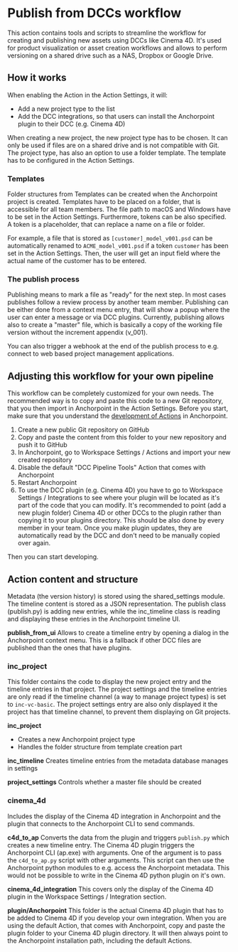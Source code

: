 # Publish from DCCs workflow

This action contains tools and scripts to streamline the workflow for creating and publishing new assets using DCCs like Cinema 4D. It's used for product visualization or asset creation workflows and allows to perform versioning on a shared drive such as a NAS, Dropbox or Google Drive.

## How it works
When enabling the Action in the Action Settings, it will:
- Add a new project type to the list
- Add the DCC integrations, so that users can install the Anchorpoint plugin to their DCC (e.g. Cinema 4D)

When creating a new project, the new project type has to be chosen. It can only be used if files are on a shared drive and is not compatible with Git. The project type, has also an option to use a folder template. The template has to be configured in the Action Settings.

### Templates
Folder structures from Templates can be created when the Anchorpoint project is created. Templates have to be placed on a folder, that is accessible for all team members. The file path to macOS and Windows have to be set in the Action Settings. Furthermore, tokens can be also specified. A token is a placeholder, that can replace a name on a file or folder.

For example, a file that is stored as `[customer]_model_v001.psd` can be automatically renamed to `ACME_model_v001.psd` if a token `customer` has been set in the Action Settings. Then, the user will get an input field where the actual name of the customer has to be entered.

### The publish process
Publishing means to mark a file as "ready" for the next step. In most cases publishes follow a review process by another team member. Publishing can be either done from a context menu entry, that will show a popup where the user can enter a message or via DCC plugins. Currently, publishing allows also to create a "master" file, which is basically a copy of the working file version without the increment appendix (v_001).

You can also trigger a webhook at the end of the publish process to e.g. connect to web based project management applications.


## Adjusting this workflow for your own pipeline
This workflow can be completely customized for your own needs. The recommended way is to copy and paste this code to a new Git repository, that you then import in Anchorpoint in the Action Settings. Before you start, make sure that you understand the [development of Actions](https://docs.anchorpoint.app/docs/actions/create-actions/) in Anchorpoint.

1. Create a new public Git repository on GitHub
2. Copy and paste the content from this folder to your new repository and push it to GitHub
3. In Anchorpoint, go to Workspace Settings / Actions and import your new created repository
4. Disable the default "DCC Pipeline Tools" Action that comes with Anchorpoint
5. Restart Anchorpoint
6. To use the DCC plugin (e.g. Cinema 4D) you have to go to Workspace Settings / Integrations to see where your plugin will be located as it's part of the code that you can modify. It's recommended to point (add a new plugin folder) Cinema 4D or other DCCs to the plugin rather than copying it to your plugins directory. This should be also done by every member in your team. Once you make plugin updates, they are automatically read by the DCC and don't need to be manually copied over again.

Then you can start developing. 

## Action content and structure

Metadata (the version history) is stored using the shared_settings module. The timeline content is stored as a JSON representation. The publish class (publish.py) is adding new entries, while the inc_timeline class is reading and displaying these entries in the Anchorpoint timeline UI.

**publish_from_ui**
Allows to create a timeline entry by opening a dialog in the Anchorpoint context menu. This is a fallback if other DCC files are published than the ones that have plugins.

### inc_project
This folder contains the code to display the new project entry and the timeline entries in that project. The project settings and the timeline entries are only read if the timeline channel (a way to manage project types) is set to `inc-vc-basic`. The project settings entry are also only displayed it the project has that timeline channel, to prevent them displaying on Git projects.

**inc_project**
- Creates a new Anchorpoint project type
- Handles the folder structure from template creation part

**inc_timeline**
Creates timeline entries from the metadata database manages in settings

**project_settings**
Controls whether a master file should be created

### cinema_4d
Includes the display of the Cinema 4D integration in Anchorpoint and the plugin that connects to the Anchorpoint CLI to send commands.

**c4d_to_ap**
Converts the data from the plugin and triggers `publish.py` which creates a new timeline entry. The Cinema 4D plugin triggers the Anchorpoint CLI (ap.exe) with arguments. One of the argument is to pass the `c4d_to_ap.py` script with other arguments. This script can then use the Anchorpoint python modules to e.g. access the Anchorpoint metadata. This would not be possible to write in the Cinema 4D python plugin on it's own.

**cinema_4d_integration**
This covers only the display of the Cinema 4D plugin in the Workspace Settings / Integration section.

**plugin/Anchorpoint**
This folder is the actual Cinema 4D plugin that has to be added to Cinema 4D if you develop your own integration. When you are using the default Action, that comes with Anchorpoint, copy and paste the plugin folder to your Cinema 4D plugin directory. It will then always point to the Anchorpoint installation path, including the default Actions.

